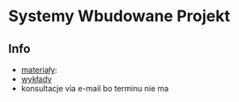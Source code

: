 # Systemy Wbudowane Projekt
## Info
- [materiały](https://sites.google.com/view/orics):
- [wykłady](#)
- konsultacje via e-mail bo terminu nie ma
